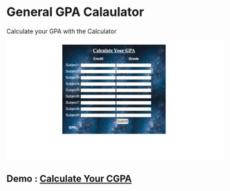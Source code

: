 # General GPA Calaulator

Calculate your GPA with the Calculator

![BMI Calculator Calculator Preview](/ge_gpa_calculator_preview.png)

## Demo : [Calculate Your CGPA](https://solaiman514.github.io/General-GPA-Calaulator/calculator)
